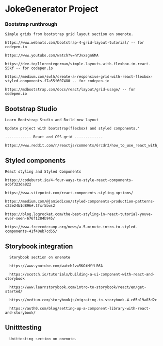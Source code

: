 # JokeGenerator Project



### Bootstrap runthrough

    Simple grids from bootstrap grid layout section on onenote.

    https://www.webnots.com/bootstrap-4-grid-layout-tutorial/ -- for codepen.io
    
    https://www.youtube.com/watch?v=hYJvxsgnGMA

    https://dev.to/llorentegerman/simple-layouts-with-flexbox-in-react-55kf -- for codepen.io
 
    https://medium.com/swlh/create-a-responsive-grid-with-react-flexbox-styled-components-f7a55f607480 -- for codepen.io
    
    https://mdbootstrap.com/docs/react/layout/grid-usage/ -- for codepen.io


## Bootstrap Studio

    Learn Bootstrap Studio and Build new layout

    Update project with bootstrap(flexbox) and styled components.'

    ------------ React and CSS grid -------------

    https://www.reddit.com/r/reactjs/comments/6rcdr3/how_to_use_react_with_css_grid/


## Styled components

    React styling and Styled Components

    https://codeburst.io/4-four-ways-to-style-react-components-ac6f323da822

    https://www.sitepoint.com/react-components-styling-options/

    https://medium.com/@jamiedixon/styled-components-production-patterns-c22e24b1d896#.tfxr5bws2

    https://blog.logrocket.com/the-best-styling-in-react-tutorial-youve-ever-seen-676f1284b945/

    https://www.freecodecamp.org/news/a-5-minute-intro-to-styled-components-41f40eb7cd55/




## Storybook integration

      Storybook section on onenote

      https://www.youtube.com/watch?v=5KOiMYfLB6A

      https://scotch.io/tutorials/building-a-ui-component-with-react-and-storybook

      https://www.learnstorybook.com/intro-to-storybook/react/en/get-started/

      https://medium.com/storybookjs/migrating-to-storybook-4-c65b19a03d2c

      https://auth0.com/blog/setting-up-a-component-library-with-react-and-storybook/


## Unitttesting

      Unittesting section on onenote.


